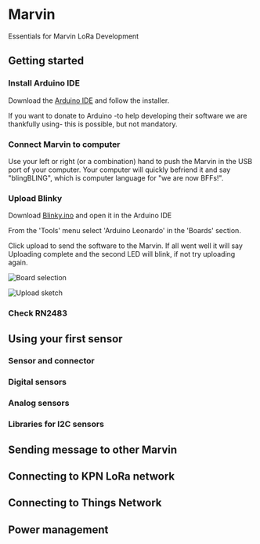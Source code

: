 # Marvin
Essentials for Marvin LoRa Development

## Getting started

### Install Arduino IDE

Download the [Arduino IDE](https://www.arduino.cc/en/Main/Software) and follow the installer. 

If you want to donate to Arduino -to help developing their software we are thankfully using- this is possible, but not mandatory.

### Connect Marvin to computer

Use your left or right (or a combination) hand to push the Marvin in the USB port of your computer. Your computer will quickly befriend it and say "blingBLING", which is computer language for "we are now BFFs!".

### Upload Blinky

Download [Blinky.ino](https://github.com/iotacademy/marvin/blob/master/Software/MarvinBlink/MarvinBlink.ino) and open it in the Arduino IDE

From the 'Tools' menu select 'Arduino Leonardo' in the 'Boards' section.

Click upload to send the software to the Marvin. If all went well it will say Uploading complete and the second LED will blink, if not try uploading again.

![Board selection](https://raw.github.com/iotacademy/marvin/master/Software/Pictures/Blinky.jpg)

![Upload sketch](https://raw.github.com/iotacademy/marvin/master/Software/Pictures/upload.jpg)

### Check RN2483

## Using your first sensor

### Sensor and connector

### Digital sensors

### Analog sensors

### Libraries for I2C sensors

## Sending message to other Marvin

## Connecting to KPN LoRa network

## Connecting to Things Network

## Power management
